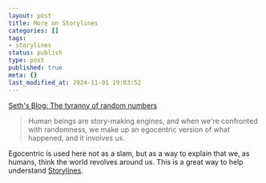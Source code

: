 ```yaml
---
layout: post
title: More on Storylines
categories: []
tags:
- storylines
status: publish
type: post
published: true
meta: {}
last_modified_at: 2024-11-01 19:03:52
---
```


[Seth's Blog: The tyranny of random numbers](http://sethgodin.typepad.com/seths_blog/2015/03/the-tyranny-of-random-numbers.html)


>Human beings are story-making engines, and when we're confronted with randomness, we make up an egocentric version of what happened, and it involves us.



Egocentric is used here not as a slam, but as a way to explain that we, as humans, think the world revolves around us. This is a great way to help understand 
[Storylines](http://www.jethrojones.com/blog/2014/1/18/storylines-or-how-to-deal-with-misunderstandings).
